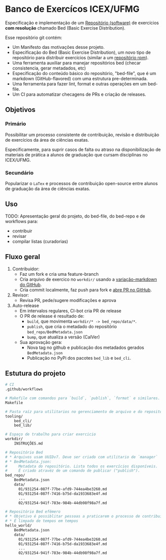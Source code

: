 # Banco de Exercícos ICEX/UFMG

Especificação e implementação de um [Repositório (software)](https://pt.wikipedia.org/wiki/Reposit%C3%B3rio_(software))
de exercícios **com resolução** chamado Bed (Basic Exercise Distribution).

Esse repositório git contém:
* Um Manifesto das motivações desse projeto.
* Especificação do Bed (Basic Exercise Distribution), um novo tipo de repositório para distribuir exercícios (similar a um [repositório rpm](#)).
* Uma ferramenta auxiliar para manejar repositórios bed (checar consistencia, gerar metadados, etc)
* Especificação do conteúdo básico do repositório, "bed-file", que é um markdown (GitHub-flavored) com uma estrutura pre-determinada.
* Uma ferramenta para fazer lint, format e outras operações em um bed-file.
* Um CI para automatizar checagens de PRs e criação de releases.

## Objetivos

### Primário

Possibilitar um processo consistente de contribuição, revisão e distribuição de exercícios da área de ciências exatas.

Especificamente, para suprir casos de falta ou atraso na disponibilização de materiais de prática a alunos de graduação que cursam disciplinas no ICEX/UFMG.

### Secundário

Popularizar o `LaTex` e processos de contribuição open-source entre alunos de graduação da área de ciências exatas.

## Uso

TODO: Apresentação geral do projeto, do bed-file, do bed-repo e de workflows para:
* contribuir
* revisar
* compilar listas (curadorias)

## Fluxo geral

1) Contribuidor:
    * Faz um fork e cria uma feature-branch
    * Cria arquivo de exercico no `workdir/` usando a [variação-markdown do GitHub](https://docs.github.com/en/get-started/writing-on-github/getting-started-with-writing-and-formatting-on-github/basic-writing-and-formatting-syntax).
    * Cria commit localmente, faz push para fork e [abre PR no GitHub](https://docs.github.com/pt/pull-requests/collaborating-with-pull-requests/proposing-changes-to-your-work-with-pull-requests/creating-a-pull-request).
2) Revisor:
    * Revisa PR, pede/sugere modificações e aprova
3) Auto-release
    * Em intervalos regulares, CI-bot cria PR de release
    * O PR de release é resultado de:
        - `build`, que movimenta `workdir/* -> bed_repo/data/*`.
        - `publish`, que cria o metadado do repositório `bed_repo/BedMetadata.json`
        - `bump`, que atualiza a versão (CalVer)
    * Sua aprovação gera:
        - Nova tag no github e publicação dos metadados gerados `BedMetadata.json`
        - Publicação no PyPi dos pacotes `bed_lib` e `bed_cli`.

## Estutura do projeto

```bash
# CI
.github/workflows

# Makefile com comandos para `build`, `publish`, `format` e similares.
Makefile

# Pasta raíz para utilitarios no gerenciamento de arquivo e do repositório
tooling/
    bed_cli/
    bed_lib/

# Espaço de trabalho para criar exercicio
workdir/
    INSTRUÇÔES.md

# Repositório Bed
# * Arquivos usam UUIDv7. Deve ser criado com utilitario de `manager`
# * BedMetadata.json:
#     Metadata do repositório. Lista todos os exercícios disponíveis.
#     É criado atravéz de um comando de publicar ("publish").
bed_repo/
    BedMetadata.json
    data/
      01/931254-087f-77be-afd9-744ea4be3260.md
      01/931254-087f-7416-b75d-da1933683e4f.md
      ...
      02/931254-941f-783e-984b-44db98f98a7f.md

# Repositório Bed efêmero
# * Objetivo é possiblitar pessoas a praticarem o processo de contribuir/revisar
# * É limpado de tempos em tempos
hello_world/
    BedMetadata.json
    data/
      01/931254-087f-77be-afd9-744ea4be3260.md
      01/931254-087f-7416-b75d-da1933683e4f.md
      ...
      02/931254-941f-783e-984b-44db98f98a7f.md
```

